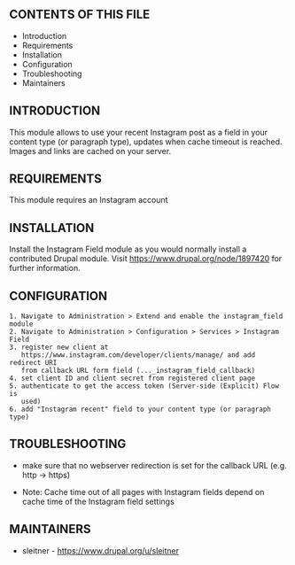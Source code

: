 CONTENTS OF THIS FILE
---------------------

 * Introduction
 * Requirements
 * Installation
 * Configuration
 * Troubleshooting
 * Maintainers


INTRODUCTION
------------
This module allows to use your recent Instagram post as a field in your
content type (or paragraph type), updates when cache timeout is reached. 
Images and links are cached on your server.


REQUIREMENTS
------------

This module requires an Instagram account 


INSTALLATION
------------

Install the Instagram Field module as you would normally install a contributed
Drupal module. Visit https://www.drupal.org/node/1897420 for further
information.


CONFIGURATION
-------------

    1. Navigate to Administration > Extend and enable the instagram_field module
    2. Navigate to Administration > Configuration > Services > Instagram Field
    3. register new client at 
       https://www.instagram.com/developer/clients/manage/ and add redirect URI 
       from callback URL form field (..._instagram_field_callback)
    4. set client ID and client secret from registered client page
    5. authenticate to get the access token (Server-side (Explicit) Flow is 
       used)
    6. add "Instagram recent" field to your content type (or paragraph type)


TROUBLESHOOTING
---------------

 * make sure that no webserver redirection is set for the callback URL (e.g. 
   http -> https)

 * Note: Cache time out of all pages with Instagram fields depend on cache time
   of the Instagram field settings


MAINTAINERS
-----------

 * sleitner - https://www.drupal.org/u/sleitner
